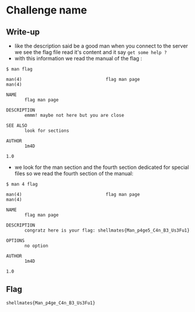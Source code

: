 # Challenge name

## Write-up

- like the description said be a good man when you connect to the server we see the flag file read it's content and it say `get some help ?`
- with this information we read the manual of the flag :
```
$ man flag

man(4)                                flag man page                               man(4)

NAME
       flag man page

DESCRIPTION
       emmm! maybe not here but you are close

SEE ALSO
       look for sections

AUTHOR
       1m4D

1.0 
```
- we look for the man section and the fourth section dedicated for special files so we read the fourth section of the manual:
```
$ man 4 flag

man(4)                                flag man page                               man(4)

NAME
       flag man page

DESCRIPTION
       congratz here is your flag: shellmates{Man_p4ge5_C4n_B3_Us3Fu1}

OPTIONS
       no option

AUTHOR
       1m4D

1.0  
```

## Flag
`shellmates{Man_p4ge_C4n_B3_Us3Fu1}`
